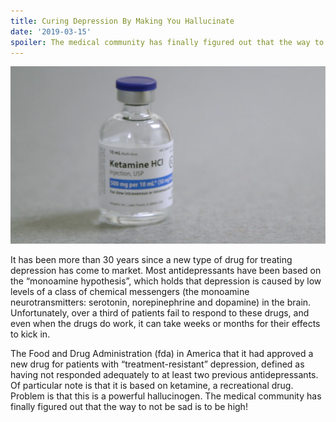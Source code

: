 ```yaml
---
title: Curing Depression By Making You Hallucinate
date: '2019-03-15'
spoiler: The medical community has finally figured out that the way to not be sad is to be high! The Food and Drug Administration (fda) in America that it had approved a new drug for patients with “treatment-resistant” depression, defined as having not responded adequately to at least two previous antidepressants. Of particular note is that it is based on ketamine, a recreational drug.  Problem is that this is a powerful hallucinogen. 
---
```


![Ketamine](./ketamine.png)

It has been more than 30 years since a new type of drug for treating depression has come to market. Most antidepressants have been based on the “monoamine hypothesis”, which holds that depression is caused by low levels of a class of chemical messengers (the monoamine neurotransmitters: serotonin, norepinephrine and dopamine) in the brain. Unfortunately, over a third of patients fail to respond to these drugs, and even when the drugs do work, it can take weeks or months for their effects to kick in.

The Food and Drug Administration (fda) in America that it had approved a new drug for patients with “treatment-resistant” depression, defined as having not responded adequately to at least two previous antidepressants. Of particular note is that it is based on ketamine, a recreational drug.  Problem is that this is a powerful hallucinogen.  The medical community has finally figured out that the way to not be sad is to be high! 